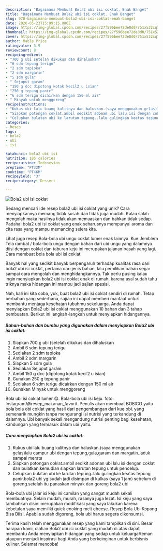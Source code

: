 ```yaml
---
description: "Bagaimana Membuat Bola2 ubi isi coklat, Enak Banget"
title: "Bagaimana Membuat Bola2 ubi isi coklat, Enak Banget"
slug: 970-bagaimana-membuat-bola2-ubi-isi-coklat-enak-banget
date: 2020-05-23T15:09:15.886Z
image: https://img-global.cpcdn.com/recipes/27f596bee72de8d0/751x532cq70/bola2-ubi-isi-coklat-foto-resep-utama.jpg
thumbnail: https://img-global.cpcdn.com/recipes/27f596bee72de8d0/751x532cq70/bola2-ubi-isi-coklat-foto-resep-utama.jpg
cover: https://img-global.cpcdn.com/recipes/27f596bee72de8d0/751x532cq70/bola2-ubi-isi-coklat-foto-resep-utama.jpg
author: Mable Price
ratingvalue: 3.9
reviewcount: 8
recipeingredient:
- "700 g ubi setelah dikukus dan dihaluskan"
- "6 sdm tepung terigu"
- "2 sdm tapioka"
- "2 sdm margarin"
- "5 sdm gula"
- " Sejuput garam"
- "150 g dcc dipotong kotak kecil2 u isian"
- "250 g tepung panir"
- "6 sdm terigu dicairkan dengan 150 ml air"
- " Minyak untuk menggoreng"
recipeinstructions:
- "Kukus ubi lalu buang kulitnya dan haluskan.(saya menggunakan gelas)lalu campur ubi dengan tepung,gula,garam dan margatin..aduk sampai merata"
- "Siapkan potongan coklat.ambil sedikit adonan ubi lalu isi dengan coklat dan bulatkan.kemudian siapkan larutan tepung untuk pencelup."
- "Celupkan bulatan ubi ke larutan tepung..lalu gulingkan keatas tepung panir.bola2 ubi yg sudah jadi disimpan di kulkas (saya 1 jam) sebelum di goreng.setelah itu panaskan minyak dan goreng bola2 ubi"
categories:
- Resep
tags:
- bola2
- ubi
- isi

katakunci: bola2 ubi isi 
nutrition: 185 calories
recipecuisine: Indonesian
preptime: "PT32M"
cooktime: "PT46M"
recipeyield: "3"
recipecategory: Dessert

---
```



![Bola2 ubi isi coklat](https://img-global.cpcdn.com/recipes/27f596bee72de8d0/751x532cq70/bola2-ubi-isi-coklat-foto-resep-utama.jpg)

Sedang mencari ide resep bola2 ubi isi coklat yang unik? Cara menyiapkannya memang tidak susah dan tidak juga mudah. Kalau salah mengolah maka hasilnya tidak akan memuaskan dan bahkan tidak sedap. Padahal bola2 ubi isi coklat yang enak seharusnya mempunyai aroma dan cita rasa yang mampu memancing selera kita.

Lihat juga resep Bola-bola ubi ungu coklat lumer enak lainnya. Kue Jemblem Tela rambat / bola-bola ungu dengan bahan dari ubi ungu yang dalamnya diisi dengan coklat dan taburan keju ini merupakan jajanan basah yang lagi. Cara membuat bola bola ubi isi coklat.

Banyak hal yang sedikit banyak berpengaruh terhadap kualitas rasa dari bola2 ubi isi coklat, pertama dari jenis bahan, lalu pemilihan bahan segar sampai cara mengolah dan menghidangkannya. Tak perlu pusing kalau ingin menyiapkan bola2 ubi isi coklat enak di rumah, karena asal sudah tahu triknya maka hidangan ini mampu jadi sajian spesial.


Nah, kali ini kita coba, yuk, buat bola2 ubi isi coklat sendiri di rumah. Tetap berbahan yang sederhana, sajian ini dapat memberi manfaat untuk membantu menjaga kesehatan tubuhmu sekeluarga. Anda dapat menyiapkan Bola2 ubi isi coklat menggunakan 10 bahan dan 3 tahap pembuatan. Berikut ini langkah-langkah untuk menyiapkan hidangannya.

<!--inarticleads1-->

##### Bahan-bahan dan bumbu yang digunakan dalam menyiapkan Bola2 ubi isi coklat:

1. Siapkan 700 g ubi (setelah dikukus dan dihaluskan
1. Ambil 6 sdm tepung terigu
1. Sediakan 2 sdm tapioka
1. Ambil 2 sdm margarin
1. Siapkan 5 sdm gula
1. Sediakan  Sejuput garam
1. Ambil 150 g dcc (dipotong kotak kecil2 u isian)
1. Gunakan 250 g tepung panir
1. Sediakan 6 sdm terigu dicairkan dengan 150 ml air
1. Gunakan  Minyak untuk menggoreng


Bola ubi isi coklat lumer 😋. Bola-bola ubi isi keju. foto: Instagram/@resep_makanan_favorit. Penulis akan membuat BOBICO yaitu bola bola obi coklat yang hasil dari pengembangan dari kue obi. yang semenarik mungkin tanpa mengurangi isi nutrisi yang terkandung di dalamnya. Ubi banyak sekali mengandung nutrisi penting bagi kesehatan, kandungan yang termasuk dalam ubi yaitu. 

<!--inarticleads2-->

##### Cara menyiapkan Bola2 ubi isi coklat:

1. Kukus ubi lalu buang kulitnya dan haluskan.(saya menggunakan gelas)lalu campur ubi dengan tepung,gula,garam dan margatin..aduk sampai merata
1. Siapkan potongan coklat.ambil sedikit adonan ubi lalu isi dengan coklat dan bulatkan.kemudian siapkan larutan tepung untuk pencelup.
1. Celupkan bulatan ubi ke larutan tepung..lalu gulingkan keatas tepung panir.bola2 ubi yg sudah jadi disimpan di kulkas (saya 1 jam) sebelum di goreng.setelah itu panaskan minyak dan goreng bola2 ubi


Bola-bola ubi jalar isi keju ini camilan yang sangat mudah sekali membuatnya. Selain mudah, murah, rasanya juga lezat. Isi keju yang saya tambahkan disini merupakan modifikasi yang saya lakukan karena kebetulan saya memiliki quick cooking melt cheese. Resep Bola Ubi Kopong Bisa Diisi. Apabila sudah digoreng, bola ubi harus segera dikonsumsi. 

Terima kasih telah menggunakan resep yang kami tampilkan di sini. Besar harapan kami, olahan Bola2 ubi isi coklat yang mudah di atas dapat membantu Anda menyiapkan hidangan yang sedap untuk keluarga/teman ataupun menjadi inspirasi bagi Anda yang berkeinginan untuk berbisnis kuliner. Selamat mencoba!
